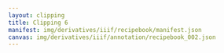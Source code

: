 ```yaml
---
layout: clipping
title: Clipping 6
manifest: img/derivatives/iiif/recipebook/manifest.json
canvas: img/derivatives/iiif/annotation/recipebook_002.json
---
```


